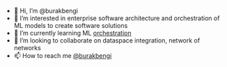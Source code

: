 - 👋 Hi, I’m @burakbengi
- 👀 I’m interested in enterprise software architecture and orchestration of ML models to create software solutions
- 🌱 I’m currently learning ML [orchestration](https://en.wikipedia.org/wiki/Conducting)
- 💞️ I’m looking to collaborate on dataspace integration, network of networks
- 📫 How to reach me [@burakbengi](https://de.linkedin.com/in/vecdi-burak-bengi)

<!---
burakbengi/burakbengi is a ✨ special ✨ repository because its `README.md` (this file) appears on your GitHub profile.
You can click the Preview link to take a look at your changes.
--->
